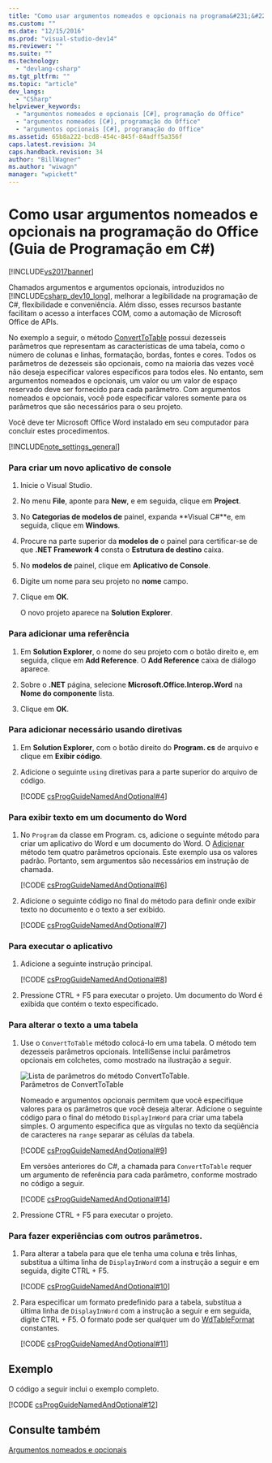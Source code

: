 ```yaml
---
title: "Como usar argumentos nomeados e opcionais na programa&#231;&#227;o do Office (Guia de Programa&#231;&#227;o em C#) | Microsoft Docs"
ms.custom: ""
ms.date: "12/15/2016"
ms.prod: "visual-studio-dev14"
ms.reviewer: ""
ms.suite: ""
ms.technology: 
  - "devlang-csharp"
ms.tgt_pltfrm: ""
ms.topic: "article"
dev_langs: 
  - "CSharp"
helpviewer_keywords: 
  - "argumentos nomeados e opcionais [C#], programação do Office"
  - "argumentos nomeados [C#], programação do Office"
  - "argumentos opcionais [C#], programação do Office"
ms.assetid: 65b8a222-bcd8-454c-845f-84adff5a356f
caps.latest.revision: 34
caps.handback.revision: 34
author: "BillWagner"
ms.author: "wiwagn"
manager: "wpickett"
---
```

# Como usar argumentos nomeados e opcionais na programa&#231;&#227;o do Office (Guia de Programa&#231;&#227;o em C#)
[!INCLUDE[vs2017banner](../../../csharp/includes/vs2017banner.md)]

Chamados argumentos e argumentos opcionais, introduzidos no [!INCLUDE[csharp_dev10_long](../../../csharp/programming-guide/classes-and-structs/includes/csharp_dev10_long_md.md)], melhorar a legibilidade na programação de C\#, flexibilidade e conveniência. Além disso, esses recursos bastante facilitam o acesso a interfaces COM, como a automação de Microsoft Office de APIs.  
  
 No exemplo a seguir, o método [ConvertToTable](http://go.microsoft.com/fwlink/?LinkId=145378) possui dezesseis parâmetros que representam as características de uma tabela, como o número de colunas e linhas, formatação, bordas, fontes e cores.  Todos os parâmetros de dezesseis são opcionais, como na maioria das vezes você não deseja especificar valores específicos para todos eles.  No entanto, sem argumentos nomeados e opcionais, um valor ou um valor de espaço reservado deve ser fornecido para cada parâmetro.  Com argumentos nomeados e opcionais, você pode especificar valores somente para os parâmetros que são necessários para o seu projeto.  
  
 Você deve ter Microsoft Office Word instalado em seu computador para concluir estes procedimentos.  
  
 [!INCLUDE[note_settings_general](../../../csharp/language-reference/compiler-messages/includes/note_settings_general_md.md)]  
  
### Para criar um novo aplicativo de console  
  
1.  Inicie o Visual Studio.  
  
2.  No menu **File**, aponte para **New**, e em seguida, clique em **Project**.  
  
3.  No  **Categorias de modelos de** painel, expanda  **Visual C\#**e, em seguida, clique em  **Windows**.  
  
4.  Procure na parte superior da  **modelos de** o painel para certificar\-se de que  **.NET Framework 4** consta o  **Estrutura de destino** caixa.  
  
5.  No  **modelos de** painel, clique em  **Aplicativo de Console**.  
  
6.  Digite um nome para seu projeto no  **nome** campo.  
  
7.  Clique em **OK**.  
  
     O novo projeto aparece na  **Solution Explorer**.  
  
### Para adicionar uma referência  
  
1.  Em  **Solution Explorer**, o nome do seu projeto com o botão direito e, em seguida, clique em  **Add Reference**.  O  **Add Reference** caixa de diálogo aparece.  
  
2.  Sobre o  **.NET** página, selecione  **Microsoft.Office.Interop.Word** na  **Nome do componente** lista.  
  
3.  Clique em **OK**.  
  
### Para adicionar necessário usando diretivas  
  
1.  Em  **Solution Explorer**, com o botão direito do  **Program. cs** de arquivo e clique em  **Exibir código**.  
  
2.  Adicione o seguinte `using` diretivas para a parte superior do arquivo de código.  
  
     [!CODE [csProgGuideNamedAndOptional#4](../CodeSnippet/VS_Snippets_VBCSharp/csprogguidenamedandoptional#4)]  
  
### Para exibir texto em um documento do Word  
  
1.  No `Program` da classe em Program. cs, adicione o seguinte método para criar um aplicativo do Word e um documento do Word.  O [Adicionar](http://go.microsoft.com/fwlink/?LinkId=145381) método tem quatro parâmetros opcionais.  Este exemplo usa os valores padrão.  Portanto, sem argumentos são necessários em instrução de chamada.  
  
     [!CODE [csProgGuideNamedAndOptional#6](../CodeSnippet/VS_Snippets_VBCSharp/csprogguidenamedandoptional#6)]  
  
2.  Adicione o seguinte código no final do método para definir onde exibir texto no documento e o texto a ser exibido.  
  
     [!CODE [csProgGuideNamedAndOptional#7](../CodeSnippet/VS_Snippets_VBCSharp/csprogguidenamedandoptional#7)]  
  
### Para executar o aplicativo  
  
1.  Adicione a seguinte instrução principal.  
  
     [!CODE [csProgGuideNamedAndOptional#8](../CodeSnippet/VS_Snippets_VBCSharp/csprogguidenamedandoptional#8)]  
  
2.  Pressione CTRL \+ F5 para executar o projeto.  Um documento do Word é exibida que contém o texto especificado.  
  
### Para alterar o texto a uma tabela  
  
1.  Use o `ConvertToTable` método colocá\-lo em uma tabela.  O método tem dezesseis parâmetros opcionais.  IntelliSense inclui parâmetros opcionais em colchetes, como mostrado na ilustração a seguir.  
  
     ![Lista de parâmetros do método ConvertToTable.](../../../csharp/programming-guide/classes-and-structs/media/convert_tableparameters.png "Convert\_TableParameters")  
Parâmetros de ConvertToTable  
  
     Nomeado e argumentos opcionais permitem que você especifique valores para os parâmetros que você deseja alterar.  Adicione o seguinte código para o final do método `DisplayInWord` para criar uma tabela simples.  O argumento especifica que as vírgulas no texto da seqüência de caracteres na `range` separar as células da tabela.  
  
     [!CODE [csProgGuideNamedAndOptional#9](../CodeSnippet/VS_Snippets_VBCSharp/csprogguidenamedandoptional#9)]  
  
     Em versões anteriores do C\#, a chamada para `ConvertToTable` requer um argumento de referência para cada parâmetro, conforme mostrado no código a seguir.  
  
     [!CODE [csProgGuideNamedAndOptional#14](../CodeSnippet/VS_Snippets_VBCSharp/csprogguidenamedandoptional#14)]  
  
2.  Pressione CTRL \+ F5 para executar o projeto.  
  
### Para fazer experiências com outros parâmetros.  
  
1.  Para alterar a tabela para que ele tenha uma coluna e três linhas, substitua a última linha de `DisplayInWord` com a instrução a seguir e em seguida, digite CTRL \+ F5.  
  
     [!CODE [csProgGuideNamedAndOptional#10](../CodeSnippet/VS_Snippets_VBCSharp/csprogguidenamedandoptional#10)]  
  
2.  Para especificar um formato predefinido para a tabela, substitua a última linha de `DisplayInWord` com a instrução a seguir e em seguida, digite CTRL \+ F5.  O formato pode ser qualquer um do [WdTableFormat](http://go.microsoft.com/fwlink/?LinkId=145382) constantes.  
  
     [!CODE [csProgGuideNamedAndOptional#11](../CodeSnippet/VS_Snippets_VBCSharp/csprogguidenamedandoptional#11)]  
  
## Exemplo  
 O código a seguir inclui o exemplo completo.  
  
 [!CODE [csProgGuideNamedAndOptional#12](../CodeSnippet/VS_Snippets_VBCSharp/csprogguidenamedandoptional#12)]  
  
## Consulte também  
 [Argumentos nomeados e opcionais](../../../csharp/programming-guide/classes-and-structs/named-and-optional-arguments.md)